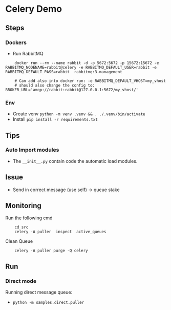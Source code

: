 # Celery Demo

## Steps

### Dockers

- Run RabbitMQ

```
    docker run --rm --name rabbit -d -p 5672:5672 -p 15672:15672 -e RABBITMQ_NODENAME=rabbit@celery -e RABBITMQ_DEFAULT_USER=rabbit -e RABBITMQ_DEFAULT_PASS=rabbit  rabbitmq:3-management

    # Can add also into docker run: -e RABBITMQ_DEFAULT_VHOST=my_vhost
    # should also change the config to: BROKER_URL='amqp://rabbit:rabbit@127.0.0.1:5672/my_vhost/'
```

### Env

- Create venv `python -m venv .venv && . ./.venv/bin/activate`
- Install `pip install -r requirements.txt`


## Tips

### Auto Import modules

- The `__init__.py` contain code the automatic load modules.

## Issue

- Send in correct message (use self) -> queue stake


## Monitoring

Run the following cmd

```
    cd src
    celery -A puller  inspect  active_queues
```

Clean Queue

```
    celery -A puller purge -Q celery
```



## Run 


### Direct mode

Running direct message queue:

- ``` python -m samples.direct.puller ```
